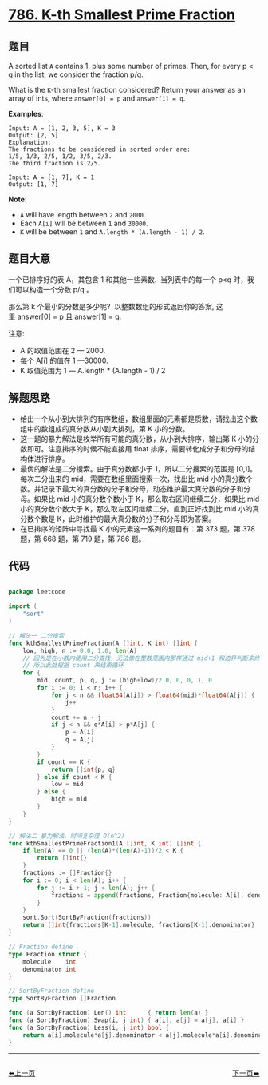 # [786. K-th Smallest Prime Fraction](https://leetcode.com/problems/k-th-smallest-prime-fraction/)


## 题目

A sorted list `A` contains 1, plus some number of primes. Then, for every p < q in the list, we consider the fraction p/q.

What is the `K`-th smallest fraction considered? Return your answer as an array of ints, where `answer[0] = p` and `answer[1] = q`.

**Examples**:

    Input: A = [1, 2, 3, 5], K = 3
    Output: [2, 5]
    Explanation:
    The fractions to be considered in sorted order are:
    1/5, 1/3, 2/5, 1/2, 3/5, 2/3.
    The third fraction is 2/5.
    
    Input: A = [1, 7], K = 1
    Output: [1, 7]

**Note**:

- `A` will have length between `2` and `2000`.
- Each `A[i]` will be between `1` and `30000`.
- `K` will be between `1` and `A.length * (A.length - 1) / 2`.


## 题目大意

一个已排序好的表 A，其包含 1 和其他一些素数.  当列表中的每一个 p<q 时，我们可以构造一个分数 p/q 。

那么第 k 个最小的分数是多少呢?  以整数数组的形式返回你的答案, 这里 answer[0] = p 且 answer[1] = q.


注意:

- A 的取值范围在 2 — 2000.
- 每个 A[i] 的值在 1 —30000.
- K 取值范围为 1 — A.length * (A.length - 1) / 2


## 解题思路


- 给出一个从小到大排列的有序数组，数组里面的元素都是质数，请找出这个数组中的数组成的真分数从小到大排列，第 K 小的分数。
- 这一题的暴力解法是枚举所有可能的真分数，从小到大排序，输出第 K 小的分数即可。注意排序的时候不能直接用 float 排序，需要转化成分子和分母的结构体进行排序。
- 最优的解法是二分搜索。由于真分数都小于 1，所以二分搜索的范围是 [0,1]。每次二分出来的 mid，需要在数组里面搜索一次，找出比 mid 小的真分数个数。并记录下最大的真分数的分子和分母，动态维护最大真分数的分子和分母。如果比 mid 小的真分数个数小于 K，那么取右区间继续二分，如果比 mid 小的真分数个数大于 K，那么取左区间继续二分。直到正好找到比 mid 小的真分数个数是 K，此时维护的最大真分数的分子和分母即为答案。
- 在已排序的矩阵中寻找最 K 小的元素这一系列的题目有：第 373 题，第 378 题，第 668 题，第 719 题，第 786 题。


## 代码

```go

package leetcode

import (
	"sort"
)

// 解法一 二分搜索
func kthSmallestPrimeFraction(A []int, K int) []int {
	low, high, n := 0.0, 1.0, len(A)
	// 因为是在小数内使用二分查找，无法像在整数范围内那样通过 mid+1 和边界判断来终止循环
	// 所以此处根据 count 来结束循环
	for {
		mid, count, p, q, j := (high+low)/2.0, 0, 0, 1, 0
		for i := 0; i < n; i++ {
			for j < n && float64(A[i]) > float64(mid)*float64(A[j]) {
				j++
			}
			count += n - j
			if j < n && q*A[i] > p*A[j] {
				p = A[i]
				q = A[j]
			}
		}
		if count == K {
			return []int{p, q}
		} else if count < K {
			low = mid
		} else {
			high = mid
		}
	}
}

// 解法二 暴力解法，时间复杂度 O(n^2)
func kthSmallestPrimeFraction1(A []int, K int) []int {
	if len(A) == 0 || (len(A)*(len(A)-1))/2 < K {
		return []int{}
	}
	fractions := []Fraction{}
	for i := 0; i < len(A); i++ {
		for j := i + 1; j < len(A); j++ {
			fractions = append(fractions, Fraction{molecule: A[i], denominator: A[j]})
		}
	}
	sort.Sort(SortByFraction(fractions))
	return []int{fractions[K-1].molecule, fractions[K-1].denominator}
}

// Fraction define
type Fraction struct {
	molecule    int
	denominator int
}

// SortByFraction define
type SortByFraction []Fraction

func (a SortByFraction) Len() int      { return len(a) }
func (a SortByFraction) Swap(i, j int) { a[i], a[j] = a[j], a[i] }
func (a SortByFraction) Less(i, j int) bool {
	return a[i].molecule*a[j].denominator < a[j].molecule*a[i].denominator
}

```


----------------------------------------------
<div style="display: flex;justify-content: space-between;align-items: center;">
<p><a href="https://books.halfrost.com/leetcode/ChapterFour/0700~0799/0785.Is-Graph-Bipartite/">⬅️上一页</a></p>
<p><a href="https://books.halfrost.com/leetcode/ChapterFour/0700~0799/0793.Preimage-Size-of-Factorial-Zeroes-Function/">下一页➡️</a></p>
</div>
